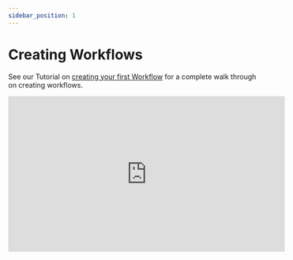 ```yaml
---
sidebar_position: 1
---
```


# Creating Workflows

See our Tutorial on [creating your first Workflow](../../getting-started/run/running-first-workflow) for a complete walk through on creating workflows.

<p align="center"><iframe width="560" height="315" src="https://www.youtube.com/embed/Vxg0GOtr3Ng" title="YouTube video player" frameborder="0" allow="accelerometer; autoplay; clipboard-write; encrypted-media; gyroscope; picture-in-picture" allowfullscreen></iframe></p>